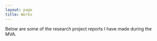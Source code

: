 ```yaml
---
layout: page
title: Works
---
```


Below are some of the research project reports I have made during the MVA.
